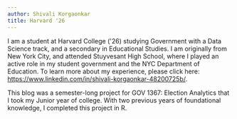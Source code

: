 ```yaml
---
author: Shivali Korgaonkar
title: Harvard '26
---
```


I am a student at Harvard College ('26) studying Government with a Data Science track, and a secondary in Educational Studies. I am originally from New York City, and attended Stuyvesant High School, where I played an active role in my student government and the NYC Department of Education. To learn more about my experience, please click here: https://www.linkedin.com/in/shivali-korgaonkar-48200725b/.

This blog was a semester-long project for GOV 1367: Election Analytics that I took my Junior year of college. With two previous years of foundational knowledge, I completed this project in R.
